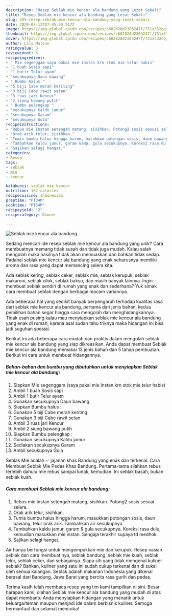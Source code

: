 ```yaml
---
description: "Resep Seblak mie kencur ala bandung yang Lezat Sekali"
title: "Resep Seblak mie kencur ala bandung yang Lezat Sekali"
slug: 265-resep-seblak-mie-kencur-ala-bandung-yang-lezat-sekali
date: 2020-07-12T07:45:39.517Z
image: https://img-global.cpcdn.com/recipes/c602828d2303247f/751x532cq70/seblak-mie-kencur-ala-bandung-foto-resep-utama.jpg
thumbnail: https://img-global.cpcdn.com/recipes/c602828d2303247f/751x532cq70/seblak-mie-kencur-ala-bandung-foto-resep-utama.jpg
cover: https://img-global.cpcdn.com/recipes/c602828d2303247f/751x532cq70/seblak-mie-kencur-ala-bandung-foto-resep-utama.jpg
author: Lily Malone
ratingvalue: 3
reviewcount: 5
recipeingredient:
- " Mie segenggam saya pakai mie instan krn stok mie telur habis"
- "1 buah Sosis sapi"
- "1 butir Telur ayam"
- "secukupnya Daun bawang"
- " Bumbu halus "
- "5 biji Cabe merah keriting"
- "3 biji Cabe rawit setan"
- "3 ruas jari Kencur"
- "2 siung bawang putih"
- " Bumbu pelengkap "
- "secukupnya Kaldu jamur"
- "secukupnya Garam"
- "secukupnya Gula"
recipeinstructions:
- "Rebus mie instan setengah matang, sisihkan. Potong2 sosis sesuai selera."
- "Orak arik telur, sisihkan."
- "Tumis bumbu halus hingga harum, masukkan potongan sosis, daun bawang, telur orak arik. Tambahkan air secukupnya"
- "Tambahkan kaldu jamur, garam &amp; gula secukupnya. Koreksi rasa dulu, kemudian masukkan mie instan. Sengaja terakhir supaya td medhok."
- "Sajikan selagi hangat."
categories:
- Resep
tags:
- seblak
- mie
- kencur

katakunci: seblak mie kencur 
nutrition: 162 calories
recipecuisine: Indonesian
preptime: "PT34M"
cooktime: "PT34M"
recipeyield: "2"
recipecategory: Dinner

---
```



![Seblak mie kencur ala bandung](https://img-global.cpcdn.com/recipes/c602828d2303247f/751x532cq70/seblak-mie-kencur-ala-bandung-foto-resep-utama.jpg)

Sedang mencari ide resep seblak mie kencur ala bandung yang unik? Cara membuatnya memang tidak susah dan tidak juga mudah. Kalau salah mengolah maka hasilnya tidak akan memuaskan dan bahkan tidak sedap. Padahal seblak mie kencur ala bandung yang enak seharusnya memiliki aroma dan rasa yang dapat memancing selera kita.

Ada seblak kering, seblak ceker, seblak mie, seblak kerupuk, seblak makaroni, seblak cilok, seblak bakso, dan masih banyak lainnya. Ingin membuat seblak sendiri di rumah yang enak dan sederhana? Yuk simak cara membuat seblak dengan berbagai macam variannya.

Ada beberapa hal yang sedikit banyak berpengaruh terhadap kualitas rasa dari seblak mie kencur ala bandung, pertama dari jenis bahan, kedua pemilihan bahan segar hingga cara mengolah dan menghidangkannya. Tidak usah pusing kalau mau menyiapkan seblak mie kencur ala bandung yang enak di rumah, karena asal sudah tahu triknya maka hidangan ini bisa jadi suguhan spesial.


Berikut ini ada beberapa cara mudah dan praktis dalam mengolah seblak mie kencur ala bandung yang siap dikreasikan. Anda dapat membuat Seblak mie kencur ala bandung memakai 13 jenis bahan dan 5 tahap pembuatan. Berikut ini cara untuk membuat hidangannya.

<!--inarticleads1-->

##### Bahan-bahan dan bumbu yang dibutuhkan untuk menyiapkan Seblak mie kencur ala bandung:

1. Siapkan  Mie segenggam (saya pakai mie instan krn stok mie telur habis)
1. Ambil 1 buah Sosis sapi
1. Ambil 1 butir Telur ayam
1. Gunakan secukupnya Daun bawang
1. Siapkan  Bumbu halus :
1. Gunakan 5 biji Cabe merah keriting
1. Gunakan 3 biji Cabe rawit setan
1. Ambil 3 ruas jari Kencur
1. Ambil 2 siung bawang putih
1. Siapkan  Bumbu pelengkap :
1. Gunakan secukupnya Kaldu jamur
1. Sediakan secukupnya Garam
1. Ambil secukupnya Gula


Seblak Mie adalah ✅ jajanan khas Bandung yang enak dan terkenal. Cara Membuat Seblak Mie Pedas Khas Bandung. Pertama-tama silahkan rebus terlebih dahulu mie rebus sampai lunak, kemudian. Ini seblak basah, bukan seblak kuah. 

<!--inarticleads2-->

##### Cara membuat Seblak mie kencur ala bandung:

1. Rebus mie instan setengah matang, sisihkan. Potong2 sosis sesuai selera.
1. Orak arik telur, sisihkan.
1. Tumis bumbu halus hingga harum, masukkan potongan sosis, daun bawang, telur orak arik. Tambahkan air secukupnya
1. Tambahkan kaldu jamur, garam &amp; gula secukupnya. Koreksi rasa dulu, kemudian masukkan mie instan. Sengaja terakhir supaya td medhok.
1. Sajikan selagi hangat.


Air hanya berfungsi untuk mengempukkan mie dan kerupuk. Resep vasian seblak dan cara membuat nya, seblak bandung, seblak mie kuah, seblak telor, seblak ceker, dan sebagainya. Siapa sih yang tidak mengenal kuliner seblak? Bahkan, kuliner yang satu ini sudah cukup terkenal dan di sukai oleh semua kalangan. Seblak adalah makanan Indonesia yang dikenal berasal dari Bandung, Jawa Barat yang bercita rasa gurih dan pedas. 

Terima kasih telah membaca resep yang tim kami tampilkan di sini. Besar harapan kami, olahan Seblak mie kencur ala bandung yang mudah di atas dapat membantu Anda menyiapkan hidangan yang menarik untuk keluarga/teman maupun menjadi ide dalam berbisnis kuliner. Semoga bermanfaat dan selamat mencoba!
